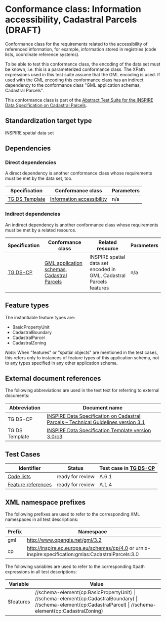 # Conformance class: Information accessibility, Cadastral Parcels (DRAFT)

Conformance class for the requirements related to the accessibility of referenced information, for example, information stored in registries (code lists, coordinate reference systems).

To be able to test this conformance class, the encoding of the data set must be known, i.e. this is a parameterized conformance class. The XPath expressions used in this test suite assume that the GML encoding is used. If used with the GML encoding this conformance class has an indirect dependency to the conformance class "GML application schemas, Cadastral Parcels".

This conformance class is part of the [Abstract Test Suite for the INSPIRE Data Specification on Cadastral Parcels](http://inspire.ec.europa.eu/id/ats/data-cp/3.1).

## Standardization target type

INSPIRE spatial data set

## Dependencies

### Direct dependencies

A direct dependency is another conformance class whose requirements must be met by the data set, too.

| Specification | Conformance class | Parameters | 
| ------------- | ----------------- | ---------- |
| [TG DS Template](http://inspire.ec.europa.eu/id/ats/data-cp/3.1/cp-ia/README#ref_TG_DS_tmpl) | [Information accessibility](http://inspire.ec.europa.eu/id/ats/data/3.0rc3/information-accessibility) | n/a |

### Indirect dependencies

An indirect dependency is another conformance class whose requirements must be met by a related resource.

| Specification | Conformance class | Related resource | Parameters |
| ------------- | ----------------- | ---------------- | ---------- |
| [TG DS-CP](http://inspire.ec.europa.eu/id/ats/data-cp/3.1/cp-ia/README#ref_TG_DS_CP) | [GML application schemas, Cadastral Parcels](http://inspire.ec.europa.eu/id/ats/data-cp/3.1/cp-gml) | INSPIRE spatial data set encoded in GML, Cadastral Parcels features | n/a |
 
## Feature types <a name="feature-types"></a>

The instantiable feature types are:

* BasicPropertyUnit
* CadastralBoundary
* CadastralParcel
* CadastralZoning

*Note*: When "features" or "spatial objects" are mentioned in the test cases, this refers only to instances of feature types of this application schema, not to any types specified in any other application schema.

## External document references

The following abbreviations are used in the test text for referring to external documents:

Abbreviation                     | Document name
-------------------------------- | --------------------------------------------------
TG DS-CP <a name="ref_TG_DS_CP"></a>   | [INSPIRE Data Specification on Cadastral Parcels – Technical Guidelines version 3.1](http://inspire.ec.europa.eu/documents/Data_Specifications/INSPIRE_DataSpecification_CP_v3.1.pdf)
TG DS Template <a name="ref_TG_DS_tmpl"></a>   | [INSPIRE Data Specification Template version 3.0rc3](http://inspire.jrc.ec.europa.eu/documents/Data_Specifications/INSPIRE_DataSpecification_Template_v3.0rc3.pdf)

## Test Cases

| Identifier                                                        | Status   | Test case in [TG DS-CP](#ref_TG_DS_CP)  |
| ----------------------------------------------------------------- | -------- | ------------ |
| [Code lists](http://inspire.ec.europa.eu/id/ats/data-cp/3.1/cp-ia/code-list)  | ready for review  | A.6.1 |
| [Feature references](http://inspire.ec.europa.eu/id/ats/data-cp/3.1/cp-ia/features)  | ready for review  | A.1.4 |

## XML namespace prefixes <a name="namespaces"></a>

The following prefixes are used to refer to the corresponding XML namespaces in all test descriptions:

Prefix         | Namespace
-------------- | -------------------------------------------------
gml            | http://www.opengis.net/gml/3.2
cp            | http://inspire.ec.europa.eu/schemas/cp/4.0 or urn:x-inspire:specification:gmlas:CadastralParcels:3.0

The following variables are used to refer to the corresponding Xpath expressions in all test descriptions:

Variable       | Value
-------------- | -------------------------------------------------
$features      |  //schema-element(cp:BasicPropertyUnit) \| //schema-element(cp:CadastralBoundary) \| //schema-element(cp:CadastralParcel) \| //schema-element(cp:CadastralZoning)
